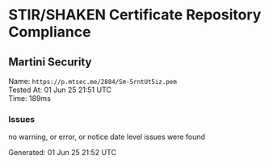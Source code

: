 # STIR/SHAKEN Certificate Repository Compliance

## Martini Security

Name: `https://p.mtsec.me/2884/Sm-5rntUt5iz.pem`\
Tested At: 01 Jun 25 21:51 UTC\
Time: 189ms

### Issues

no warning, or error, or notice date level issues were found

Generated: 01 Jun 25 21:52 UTC